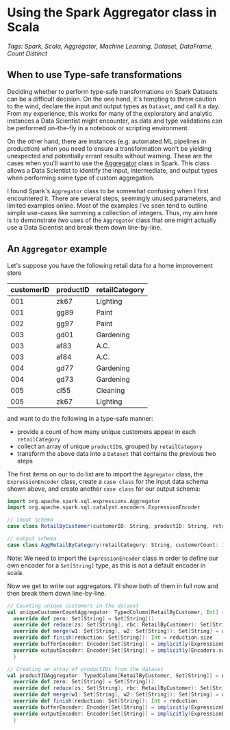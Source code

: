 # Using the Spark Aggregator class in Scala

*Tags: Spark, Scala, Aggregator, Machine Learning, Dataset, DataFrame, Count Distinct*

## When to use Type-safe transformations

Deciding whether to perform type-safe transformations on Spark Datasets can be a difficult decision. On the one hand, it's tempting to throw caution to the wind, declare the input and output types as `Dataset`, and call it a day. From my experience, this works for many of the exploratory and analytic instances a Data Scientist might encounter, as data and type validations can be performed on-the-fly in a notebook or scripting environment.

On the other hand, there are instances (e.g. automated ML pipelines in production) when you need to ensure a transformation won't be yielding unexpected and potentially errant results without warning. These are the cases when you'll want to use the [Aggregator](https://spark.apache.org/docs/2.0.2/api/java/org/apache/spark/sql/expressions/Aggregator.html) class in Spark. This class allows a Data Scientist to identify the input, intermediate, and output types when performing some type of custom aggregation.

I found Spark's `Aggregator` class to be somewhat confusing when I first encountered it. There are several steps, seemingly unused parameters, and limited examples online. Most of the examples I've seen tend to outline simple use-cases like summing a collection of integers. Thus, my aim here is to demonstrate *two* uses of the `Aggregator` class that one might actually use a Data Scientist and break them down line-by-line.

## An `Aggregator` example

Let's suppose you have the following retail data for a home improvement store

| customerID | productID | retailCategory |
|------------|-----------|----------------|
| 001        | zk67      | Lighting       |
| 001        | gg89      | Paint          |
| 002        | gg97      | Paint          |
| 003        | gd01      | Gardening      |
| 003        | af83      | A.C.           |
| 003        | af84      | A.C.           |
| 004        | gd77      | Gardening      |
| 004        | gd73      | Gardening      |
| 005        | cl55      | Cleaning       |
| 005        | zk67      | Lighting       |

and want to do the following in a type-safe manner:

- provide a count of how many unique customers appear in each `retailCategory`
- collect an array of unique `productID`s, grouped by `retailCategory`
- transform the above data into a `Dataset` that contains the previous two steps

The first items on our to do list are to import the `Aggregator` class, the `ExpressionEncoder` class, create a `case class` for the input data schema shown above, and create another `case class` for our output schema:

```scala
import org.apache.spark.sql.expressions.Aggregator
import org.apache.spark.sql.catalyst.encoders.ExpressionEncoder

// input schema
case class RetailByCustomer(customerID: String, productID: String, retailCategory: String)

// output schema
case class AggRetailByCategory(retailCategory: String, customerCount: Int, productArray: Set[String]
```

Note: We need to import the `ExpressionEncoder` class in order to define our own encoder for a `Set[String]` type, as this is not a default encoder in scala.

Now we get to write our aggregators. I'll show both of them in full now and then break them down line-by-line.

```scala
// Counting unique customers in the dataset
val uniqueCustomerCountAggregator: TypedColumn[RetailByCustomer, Int] = new Aggregator[RetailByCustomer, Set[String], Int] {
  override def zero: Set[String] = Set[String]()
  override def reduce(zs: Set[String], rbc: RetailByCustomer): Set[String] = zs + rbc.customerID
  override def merge(w1: Set[String], w2: Set[String]): Set[String] = w1.union(w2)
  override def finish(reduction: Set[String]): Int = reduction.size
  override bufferEncoder: Encoder[Set[String]] = implicitly(ExpressionEncoder[Set[String]])
  override outputEncoder: Encoder[Set[String]] = implicitly(Encoders.scalaInt)
  }

// Creating an array of productIDs from the dataset
val productIDAggregator: TypedColumn[RetailByCustomer, Set[String]] = new Aggregator[RetailByCustomer, Set[String], Set[String]] with Serializable {
  override def zero: Set[String] = Set[String]()
  override def reduce(zs: Set[String], rbc: RetailByCustomer): Set[String] = zs + rbc.productID
  override def merge(w1: Set[String], w2: Set[String]): Set[String] = w1.union(w2)
  override def finish(reduction: Set[String]): Int = reduction
  override bufferEncoder: Encoder[Set[String]] = implicitly(ExpressionEncoder[Set[String]])
  override outputEncoder: Encoder[Set[String]] = implicitly(ExpressionEncoder[Set[String]])
  }
```
